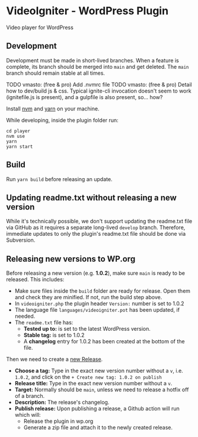# VideoIgniter - WordPress Plugin
Video player for WordPress

## Development
Development must be made in short-lived branches. When a feature is complete, its branch should be merged into `main` and get deleted. The `main` branch should remain stable at all times.

TODO vmasto: (free & pro) Add .nvmrc file
TODO vmasto: (free & pro) Detail how to dev/build js & css. Typical ignite-cli invocation doesn't seem to work (ignitefile.js is present), and a gulpfile is also present, so... how?

Install [nvm](https://github.com/nvm-sh/nvm) and [yarn](https://yarnpkg.com/getting-started/install) on your machine.

While developing, inside the plugin folder run:
```
cd player
nvm use
yarn
yarn start
```

## Build
Run `yarn build` before releasing an update.

## Updating readme.txt without releasing a new version
While it's technically possible, we don't support updating the readme.txt file via GitHub as it requires a separate long-lived `develop` branch.
Therefore, immediate updates to only the plugin's readme.txt file should be done via Subversion.

## Releasing new versions to WP.org
Before releasing a new version (e.g. **1.0.2**), make sure `main` is ready to be released. This includes:
- Make sure files inside the `build` folder are ready for release. Open them and check they are minified. If not, run the build step above.
- In `videoigniter.php` the plugin header `Version:` number is set to 1.0.2
- The language file `languages/videoigniter.pot` has been updated, if needed.
- The `readme.txt` file has:
  - **Tested up to:** is set to the latest WordPress version.
  - **Stable tag:** is set to 1.0.2
  - A **changelog** entry for 1.0.2 has been created at the bottom of the file.

Then we need to create a [new Release](https://github.com/cssigniter/videoigniter/releases/new).
- **Choose a tag:** Type in the exact new version number without a `v`, i.e. `1.0.2`, and click on the `+ Create new tag: 1.0.2 on publish`
- **Release title:** Type in the exact new version number without a `v`.
- **Target:** Normally should be `main`, unless we need to release a hotfix off of a branch.
- **Description:** The release's changelog.
- **Publish release:** Upon publishing a release, a Github action will run which will:
  - Release the plugin in wp.org
  - Generate a zip file and attach it to the newly created release.
